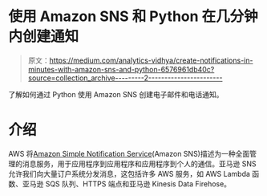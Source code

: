 # 使用 Amazon SNS 和 Python 在几分钟内创建通知

> 原文：<https://medium.com/analytics-vidhya/create-notifications-in-minutes-with-amazon-sns-and-python-6576961db40c?source=collection_archive---------2----------------------->

了解如何通过 Python 使用 Amazon SNS 创建电子邮件和电话通知。

# 介绍

AWS 将[Amazon Simple Notification Service](https://aws.amazon.com/sns)(Amazon SNS)描述为一种全面管理的消息服务，用于应用程序到应用程序和应用程序到个人的通信。亚马逊 SNS 允许我们向大量订户系统分发消息，这包括许多 AWS 服务，如 AWS Lambda 函数、亚马逊 SQS 队列、HTTPS 端点和亚马逊 Kinesis Data Firehose。